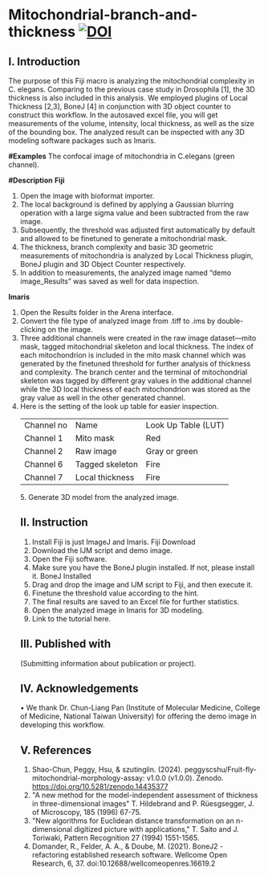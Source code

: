 # Mitochondrial-branch-and-thickness [![DOI](https://zenodo.org/badge/914927847.svg)](https://doi.org/10.5281/zenodo.14629155)

## I.	Introduction

The purpose of this Fiji macro is analyzing the mitochondrial complexity in C. elegans. Comparing to the previous case study in Drosophila [1], the 3D thickness is also included in this analysis. We employed plugins of Local Thickness [2,3], BoneJ [4] in conjunction with 3D object counter to construct this workflow. In the autosaved excel file, you will get measurements of the volume, intensity, local thickness, as well as the size of the bounding box. The analyzed result can be inspected with any 3D modeling software packages such as Imaris. 

  **#Examples**
  The confocal image of mitochondria in C.elegans (green channel).

 **#Description** 
  **Fiji**
   1.	Open the image with bioformat importer. 
   2.	The local background is defined by applying a Gaussian blurring operation with a large sigma value and been subtracted from the raw image. 
   3.	Subsequently, the threshold was adjusted first automatically by default and allowed to be finetuned to generate a mitochondrial mask.
   4.	The thickness, branch complexity and basic 3D geometric measurements of mitochondria is analyzed by Local Thickness plugin, BoneJ plugin and 3D Object Counter respectively.
   5.	In addition to measurements, the analyzed image named “demo image_Results” was saved as well for data inspection.
      
  **Imaris**
   1.	Open the Results folder in the Arena interface.
   2.	Convert the file type of analyzed image from .tiff to .ims by double-clicking on the image. 
   3.	Three additional channels were created in the raw image dataset—mito mask, tagged mitochondrial skeleton and local thickness. The index of each mitochondrion is included in the mito mask channel which was 
      generated by the finetuned threshold for further analysis of thickness and complexity. The branch center and the terminal of mitochondrial skeleton was tagged by different gray values in the additional 
      channel while the 3D local thickness of each mitochondrion was stored as the gray value as well in the other generated channel.
   4.	 Here is the setting of the look up table for easier inspection.
     	 <table>
  <tr>
    <td> Channel no</td>
    <td>Name</td>
    <td>Look Up Table (LUT)</td>
  </tr>
  <tr>
    <td>Channel 1</td>
    <td>Mito mask</td>
    <td>Red</td>
  </tr>
  <tr>
    <td>Channel 2</td>
    <td>Raw image</td>
    <td>Gray or green</td>
  </tr>
   <tr>
    <td>Channel 6</td>
    <td>Tagged skeleton</td>
    <td>Fire</td>
  </tr>
  </tr>
   <tr>
    <td>Channel 7</td>
    <td>Local thickness</td>
    <td>Fire</td>
  </tr>
</table>
   5.	Generate 3D model from the analyzed image. 

## II.	Instruction
1.	Install Fiji is just ImageJ and Imaris. Fiji Download
2.	Download the IJM script and demo image. 
3.	Open the Fiji software.
4.	Make sure you have the BoneJ plugin installed. If not, please install it. BoneJ Installed
5.	Drag and drop the image and IJM script to Fiji, and then execute it.
6.	Finetune the threshold value according to the hint.
7.	The final results are saved to an Excel file for further statistics.
8.	Open the analyzed image in Imaris for 3D modeling.
9.	Link to the tutorial here.

## III.	Published with
(Submitting information about publication or project).

## IV.	Acknowledgements
• We thank Dr. Chun-Liang Pan (Institute of Molecular Medicine, College of Medicine, National Taiwan University) for offering the demo image in developing this workflow.

## V.	References
1.	Shao-Chun, Peggy, Hsu, & szutinglin. (2024). peggyscshu/Fruit-fly-mitochondrial-morphology-assay: v1.0.0 (v1.0.0). Zenodo. https://doi.org/10.5281/zenodo.14435377
2.	"A new method for the model-independent assessment of thickness in three-dimensional images" T. Hildebrand and P. Rüesgsegger, J. of Microscopy, 185 (1996) 67-75.
3.	"New algorithms for Euclidean distance transformation on an n-dimensional digitized picture with applications," T. Saito and J. Toriwaki, Pattern Recognition 27 (1994) 1551-1565.
4.	Domander, R., Felder, A. A., & Doube, M. (2021). BoneJ2 - refactoring established research software. Wellcome Open Research, 6, 37. doi:10.12688/wellcomeopenres.16619.2

